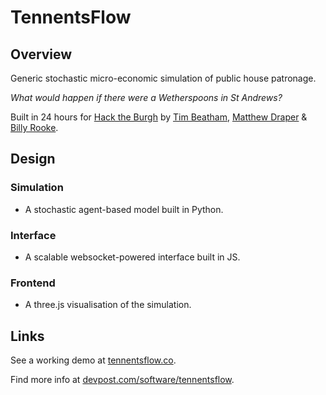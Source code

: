 # TennentsFlow

## Overview

Generic stochastic micro-economic simulation of public house patronage.

_What would happen if there were a Wetherspoons in St Andrews?_

Built in 24 hours for [Hack the Burgh](https://hacktheburghx.devpost.com/) by [Tim Beatham](https://github.com/tim-beatham), [Matthew Draper](https://github.com/mattjdraper) & [Billy Rooke](https://github.com/btRooke).

## Design

### Simulation

- A stochastic agent-based model built in Python.

### Interface

- A scalable websocket-powered interface built in JS.

### Frontend

- A three.js visualisation of the simulation.

## Links

See a working demo at [tennentsflow.co](https://tennentsflow.co).

Find more info at [devpost.com/software/tennentsflow](https://devpost.com/software/tennentsflow).
